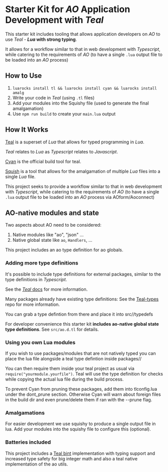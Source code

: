 # Starter Kit for *AO* Application Development with *Teal*

This starter kit includes tooling that allows application developers on *AO* to use *Teal* - ***Lua* with strong typing**.

It allows for a workflow similar to that in web development with *Typescript*, while catering to the requirements of *AO* (to have a single `.lua` output file to be loaded into an *AO* process)

## How to Use

1. `luarocks install tl && luarocks install cyan && luarocks install amalg` 
2. Write your code in *Teal* (using `.tl` files)
3. Add your modules into the Squishy file (used to generate the final amalgamation)
4. Use `npm run build` to create your `main.lua` output



## How It Works

[Teal](https://github.com/teal-language/tl) is a superset of *Lua* that allows for typed programming in *Lua*.

*Teal* relates to *Lua* as *Typescript* relates to *Javascript*.

[Cyan](https://github.com/teal-language/cyan) is the official build tool for teal.

[Squish](https://github.com/LuaDist/squish) is a tool that allows for the amalgamation of multiple *Lua* files into a single *Lua* file.

This project seeks to provide a workflow similar to that in web development with *Typescript*, while catering to the requirements of *AO* (to have a single `.lua` output file to be loaded into an *AO* process via AOform/Aoconnect)

## AO-native modules and state

Two aspects about AO need to be considered:

1. Native modules like "ao", "json" ...
2. Native global state like `ao`, `Handlers`, ... 

This project includes an ao type definition for ao globals.

### Adding more type definitions

It's possible to include type definitions for external packages, similar to the type definitions in *Typescript*.

See the [*Teal* docs](https://github.com/teal-language/tl?tab=readme-ov-file) for more information.

Many packages already have existing type definitions: See the [Teal-types](https://github.com/teal-language/teal-types/) repo for more information.

You can grab a type defintion from there and place it into src/<your project>/typedefs

For developer convenience this starter kit **includes ao-native global state type definitions**. See `src/ao.d.tl` for details.

### Using you own Lua modules
If you wish to use packages/modules that are not natively typed you can place the lua file alongside a teal type defintion inside packages/<package name>/

You can then require them inside your teal project as usual via `require("yourmodule.yourfile")`. Teal will use the type definition for checks while copying the actual lua file during the build process.

To prevent Cyan from pruning these packages, add them into tlconfig.lua under the dont_prune section. Otherwise Cyan will warn about foreign files in the build dir and even prune/delete them if ran with the --prune flag.

### Amalgamations
For easier development we use squishy to produce a single output file in lua. Add your modules into the squishy file to configure this (optional).

### Batteries included
This project includes a [Teal bint](https://github.com/AutonomousResearch/teal-bint) implementation with typing support and increased type safety for big integer math and also a teal native implementation of the ao utils.
